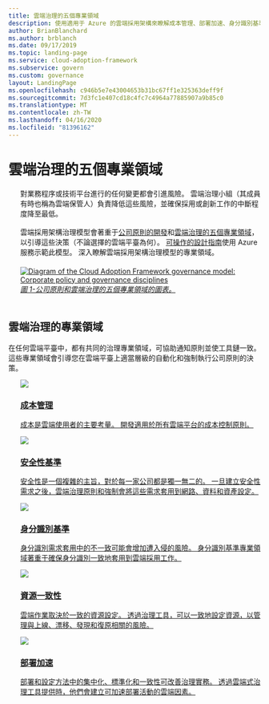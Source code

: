 ```yaml
---
title: 雲端治理的五個專業領域
description: 使用適用于 Azure 的雲端採用架構來瞭解成本管理、部署加速、身分識別基準、資源一致性和安全性基準。
author: BrianBlanchard
ms.author: brblanch
ms.date: 09/17/2019
ms.topic: landing-page
ms.service: cloud-adoption-framework
ms.subservice: govern
ms.custom: governance
layout: LandingPage
ms.openlocfilehash: c946b5e7e43004653b31bc67ff1e325363deff9f
ms.sourcegitcommit: 7d3fc1e407cd18c4fc7c4964a77885907a9b85c0
ms.translationtype: MT
ms.contentlocale: zh-TW
ms.lasthandoff: 04/16/2020
ms.locfileid: "81396162"
---
```

# <a name="the-five-disciplines-of-cloud-governance"></a>雲端治理的五個專業領域

<!-- markdownlint-disable MD033 -->

<ul class="panelContent cardsI">
    <li style="display: flex; flex-direction: column;">
        <div class="cardSize">
            <div class="cardPadding" style="padding-bottom:10px;">
                <div class="card" style="padding-bottom:10px;">
                    <div class="cardText" style="padding-left:0px;">
對業務程序或技術平台進行的任何變更都會引進風險。 雲端治理小組（其成員有時也稱為雲端保管人）負責降低這些風險，並確保採用或創新工作的中斷程度降至最低。<br/><br/>雲端採用架構治理模型會著重于<a href="./corporate-policy.md">公司原則的開發</a>和<a href="#disciplines-of-cloud-governance">雲端治理的五個專業領域</a>，以引導這些決策（不論選擇的雲端平臺為何）。 <a href="./guides/index.md">可操作的設計指南</a>使用 Azure 服務示範此模型。 深入瞭解雲端採用架構治理模型的專業領域。
                    </div>
                </div>
            </div>
        </div>
    </li>
    <li style="display: flex; flex-direction: column;">
        <a href="../_images/operational-transformation-govern-highres.png" style="display: flex; flex-direction: column; flex: 1 0 auto;">
            <div class="cardSize">
                <div class="cardPadding" style="padding-bottom:10px;">
                    <div class="card" style="padding-bottom:10px;">
                        <div class="cardText" style="padding-left:0px;">
    <img src="../_images/operational-transformation-govern-highres.png" alt="Diagram of the Cloud Adoption Framework governance model: Corporate policy and governance disciplines">
    <br>
    <i>圖 1-公司原則和雲端治理的五個專業領域的圖表。</i>
                        </div>
                    </div>
                </div>
            </div>
        </a>
    </li>
</ul>

<!-- markdownlint-enable MD033 -->

## <a name="disciplines-of-cloud-governance"></a>雲端治理的專業領域

在任何雲端平臺中，都有共同的治理專業領域，可協助通知原則並使工具鏈一致。 這些專業領域會引導您在雲端平臺上適當層級的自動化和強制執行公司原則的決策。

<!-- markdownlint-disable MD033 -->

<ul class="panelContent cardsA">
<li style="display: flex; flex-direction: column;">
    <a href="./cost-management/index.md" style="display: flex; flex-direction: column; flex: 1 0 auto;">
        <div class="cardSize" style="flex: 1 0 auto; display: flex;">
            <div class="cardPadding" style="display: flex;">
                <div class="card">
                    <div class="cardImageOuter">
                        <div class="cardImage">
                            <img src="../_images/govern/cost-management.png" class="x-hidden-focus"/>
                        </div>
                    </div>
                    <div class="cardText">
                        <h3>成本管理</h3>
                        <p>成本是雲端使用者的主要考量。 開發適用於所有雲端平台的成本控制原則。</p>
                    </div>
                </div>
            </div>
        </div>
    </a>
</li>
<li style="display: flex; flex-direction: column;">
    <a href="./security-baseline/index.md" style="display: flex; flex-direction: column; flex: 1 0 auto;">
        <div class="cardSize" style="flex: 1 0 auto; display: flex;">
            <div class="cardPadding" style="display: flex;">
                <div class="card">
                    <div class="cardImageOuter">
                        <div class="cardImage">
                            <img src="../_images/govern/security-baseline.png" class="x-hidden-focus"/>
                        </div>
                    </div>
                    <div class="cardText">
                        <h3>安全性基準</h3>
                        <p>安全性是一個複雜的主旨，對於每一家公司都是獨一無二的。 一旦建立安全性需求之後，雲端治理原則和強制會將這些需求套用到網路、資料和資產設定。</p>
                    </div>
                </div>
            </div>
        </div>
    </a>
</li>
<li style="display: flex; flex-direction: column;">
    <a href="./identity-baseline/index.md" style="display: flex; flex-direction: column; flex: 1 0 auto;">
        <div class="cardSize" style="flex: 1 0 auto; display: flex;">
            <div class="cardPadding" style="display: flex;">
                <div class="card">
                    <div class="cardImageOuter">
                        <div class="cardImage">
                            <img src="../_images/govern/identity-baseline.png" class="x-hidden-focus"/>
                        </div>
                    </div>
                    <div class="cardText">
                        <h3>身分識別基準</h3>
                        <p>身分識別需求套用中的不一致可能會增加遭入侵的風險。 身分識別基準專業領域著重于確保身分識別一致地套用到雲端採用工作。</p>
                    </div>
                </div>
            </div>
        </div>
    </a>
</li>
<li style="display: flex; flex-direction: column;">
    <a href="./resource-consistency/index.md" style="display: flex; flex-direction: column; flex: 1 0 auto;">
        <div class="cardSize" style="flex: 1 0 auto; display: flex;">
            <div class="cardPadding" style="display: flex;">
                <div class="card">
                    <div class="cardImageOuter">
                        <div class="cardImage">
                            <img src="../_images/govern/resource-consistency.png" class="x-hidden-focus"/>
                        </div>
                    </div>
                    <div class="cardText">
                        <h3>資源一致性</h3>
                        <p>雲端作業取決於一致的資源設定。 透過治理工具，可以一致地設定資源，以管理與上線、漂移、發現和復原相關的風險。</p>
                    </div>
                </div>
            </div>
        </div>
    </a>
</li>
<li style="display: flex; flex-direction: column;">
    <a href="./deployment-acceleration/index.md" style="display: flex; flex-direction: column; flex: 1 0 auto;">
        <div class="cardSize" style="flex: 1 0 auto; display: flex;">
            <div class="cardPadding" style="display: flex;">
                <div class="card">
                    <div class="cardImageOuter">
                        <div class="cardImage">
                            <img src="../_images/govern/deployment-acceleration.png" class="x-hidden-focus"/>
                        </div>
                    </div>
                    <div class="cardText">
                        <h3>部署加速</h3>
                        <p>部署和設定方法中的集中化、標準化和一致性可改善治理實務。 透過雲端式治理工具提供時，他們會建立可加速部署活動的雲端因素。</p>
                    </div>
                </div>
            </div>
        </div>
    </a>
</li>
</ul>

<!-- markdownlint-enable MD033 -->
